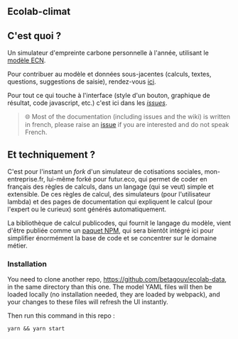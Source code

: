 ## Ecolab-climat

## C'est quoi ?

Un simulateur d'empreinte carbone personnelle à l'année, utilisant le [modèle ECN](https://github.com/Clemog/nosgestesclimat-model-ECN/).

Pour contribuer au modèle et données sous-jacentes (calculs, textes, questions, suggestions de saisie), rendez-vous [ici](https://github.com/betagouv/ecolab-data/blob/master/CONTRIBUTING.md).

Pour tout ce qui touche à l'interface (style d'un bouton, graphique de résultat, code javascript, etc.) c'est ici dans les [*issues*](https://github.com/betagouv/ecolab-climat/issues).

> 🌐 Most of the documentation (including issues and the wiki) is written in french, please raise an [issue](https://github.com/betagouv/ecolab-climat/issues/new) if you are interested and do not speak French.

## Et techniquement ?

C'est pour l'instant un _fork_ d'un simulateur de cotisations sociales, mon-entreprise.fr, lui-même forké pour futur.eco, qui permet de coder en français des règles de calculs, dans un langage (qui se veut) simple et extensible. De ces règles de calcul, des simulateurs (pour l'utilisateur lambda) et des pages de documentation qui expliquent le calcul (pour l'expert ou le curieux) sont générés automatiquement.

La bibliothèque de calcul publicodes, qui fournit le langage du modèle, vient d'être publiée comme un [paquet NPM](https://www.npmjs.com/package/publicodes), qui sera bientôt intégré ici pour simplifier énormément la base de code et se concentrer sur le domaine métier.

### Installation

You need to clone another repo, https://github.com/betagouv/ecolab-data, in the same directory than this one. The model YAML files will then be loaded locally (no installation needed, they are loaded by webpack), and your changes to these files will refresh the UI instantly. 

Then run this command in this repo :

`yarn && yarn start` 


